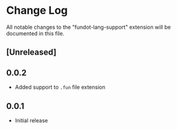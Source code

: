 # Change Log

All notable changes to the "fundot-lang-support" extension will be documented in this file.

## [Unreleased]

## 0.0.2

- Added support to `.fun` file extension

## 0.0.1

- Initial release
